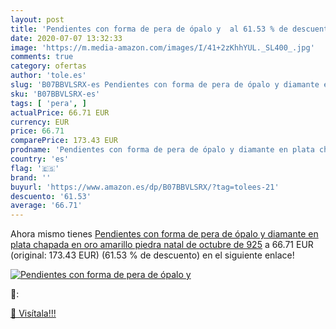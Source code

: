 ```yaml
---
layout: post
title: 'Pendientes con forma de pera de ópalo y  al 61.53 % de descuento'
date: 2020-07-07 13:32:33
image: 'https://m.media-amazon.com/images/I/41+2zKhhYUL._SL400_.jpg'
comments: true
category: ofertas
author: 'tole.es'
slug: 'B07BBVLSRX-es Pendientes con forma de pera de ópalo y diamante en plata...'
sku: 'B07BBVLSRX-es'
tags: [ 'pera', ]
actualPrice: 66.71 EUR
currency: EUR
price: 66.71
comparePrice: 173.43 EUR
prodname: 'Pendientes con forma de pera de ópalo y diamante en plata chapada en oro amarillo  piedra natal de octubre de 925'
country: 'es'
flag: '🇪🇸'
brand: ''
buyurl: 'https://www.amazon.es/dp/B07BBVLSRX/?tag=tolees-21'
descuento: '61.53'
average: '66.71'
---
```


Ahora mismo tienes [Pendientes con forma de pera de ópalo y diamante en plata chapada en oro amarillo  piedra natal de octubre de 925](https://www.amazon.es/dp/B07BBVLSRX/?tag=tolees-21) a 66.71 EUR (original: 173.43 EUR) (61.53 %  de descuento) en el siguiente enlace!

[![Pendientes con forma de pera de ópalo y ](https://m.media-amazon.com/images/I/41+2zKhhYUL._SL400_.jpg)](https://www.amazon.es/dp/B07BBVLSRX/?tag=tolees-21)

🔎:


[🛒 Visítala!!!](https://www.amazon.es/dp/B07BBVLSRX/?tag=tolees-21)
